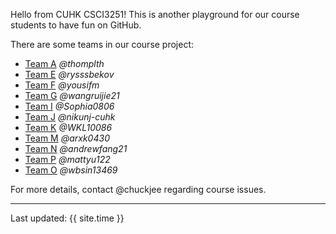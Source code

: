 Hello from CUHK CSCI3251! This is another playground for our course students to have fun on GitHub.

There are some teams in our course project:

* [Team A](https://csci3251-2020.github.io/project-team-a/ 'Team-A') _@thomplth_
* [Team E](https://csci3251-2020.github.io/project-team-e/ 'Team-E') _@rysssbekov_
* [Team F](https://csci3251-2020.github.io/project-team-f/ 'Team-F') _@yousifm_
* [Team G](https://csci3251-2020.github.io/project-team-g/ 'Team-G') _@wangruijie21_
* [Team I](https://csci3251-2020.github.io/project-team-i/ 'Team-I') _@Sophia0806_
* [Team J](https://csci3251-2020.github.io/project-team-j/ 'Team-J') _@nikunj-cuhk_
* [Team K](https://csci3251-2020.github.io/project-team-k/ 'Team-K') _@WKL10086_
* [Team M](https://csci3251-2020.github.io/project-team-m/ 'Team-M') _@arxk0430_
* [Team N](https://csci3251-2020.github.io/project-team-n/ 'Team-N') _@andrewfang21_
* [Team P](https://csci3251-2020.github.io/project-team-p/ 'Team-P') _@mattyu122_
* [Team O](https://csci3251-2020.github.io/project-team-o/ 'Team-O') _@wbsin13469_

For more details, contact @chuckjee regarding course issues.

---
Last updated: {{ site.time }}
